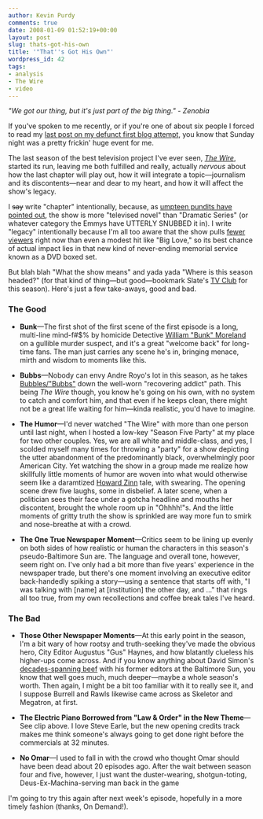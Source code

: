 ```yaml
---
author: Kevin Purdy
comments: true
date: 2008-01-09 01:52:19+00:00
layout: post
slug: thats-got-his-own
title: '"That''s Got His Own"'
wordpress_id: 42
tags:
- analysis
- The Wire
- video
---
```




_"We got our thing, but it's just part of the big thing." - Zenobia_

If you've spoken to me recently, or if you're one of about six people I forced to read my [last post on my defunct first blog attempt](http://therevan.blogspot.com/2007/06/5-reasons-i-would-give-up-my-cell-phone.html), you know that Sunday night was a pretty frickin' huge event for me.

The last season of the best television project I've ever seen,  [_The Wire_](http://www.hbo.com/thewire/), started its run, leaving me both fulfilled and really, actually _nervous_ about how the last chapter will play out, how it will integrate a topic—journalism and its discontents—near and dear to my heart, and how it will affect the show's legacy.

I <strike>say</strike> write "chapter" intentionally, because, as [umpteen pundits have pointed out](http://www.google.com/search?q=%22the+wire%22+%22televised+novel%22&ie=utf-8&oe=utf-8&aq=t&rls=org.mozilla:en-US:official&client=firefox-a), the show is more "televised novel" than "Dramatic Series" (or whatever category the Emmys have UTTERLY SNUBBED it in). I write "legacy" intentionally because I'm all too aware that the show pulls [fewer viewers](http://64.233.169.104/search?q=cache:W4fzwuErzAUJ:www.newyorker.com/reporting/2007/10/22/071022fa_fact_talbot%3FcurrentPage%3Dall+site:newyorker.com+%224.4+million%22&hl=en&ct=clnk&cd=1&gl=us&client=firefox-a) right now than even a modest hit like "Big Love," so its best chance of actual impact lies in that new kind of never-ending memorial service known as a DVD boxed set.

But blah blah "What the show means" and yada yada "Where is this season headed?" (for that kind of thing—but good—bookmark Slate's [TV Club](http://www.slate.com/id/2181449/entry/2181450/) for this season). Here's just a few take-aways, good and bad.


### The Good





	
  * **Bunk**—The first shot of the first scene of the first episode is a long, multi-line mind-f#$% by homicide Detective [William "Bunk" Moreland](http://en.wikipedia.org/wiki/Bunk_Moreland) on a gullible murder suspect, and it's a great "welcome back" for long-time fans. The man just carries any scene he's in, bringing menace, mirth and wisdom to moments like this.

	
  * **Bubbs**—Nobody can envy Andre Royo's lot in this season, as he takes [Bubbles/"Bubbs"](http://en.wikipedia.org/wiki/Bubbles_%28The_Wire%29) down the well-worn "recovering addict" path. This being _The Wire_ though, you know he's going on his own, with no system to catch and comfort him, and that even if he keeps clean, there might not be a great life waiting for him—kinda realistic, you'd have to imagine.

	
  * **The Humor**—I'd never watched "The Wire" with more than one person until last night, when I hosted a low-key "Season Five Party" at my place for two other couples. Yes, we are all white and middle-class, and yes, I scolded myself many times for throwing a "party" for a show depicting the utter abandonment of the predominantly black, overwhelmingly poor American City. Yet watching the show in a group made me realize how skillfully little moments of humor are woven into what would otherwise seem like a daramtized [Howard Zinn](http://en.wikipedia.org/wiki/Howard_Zinn) tale, with swearing. The opening scene drew five laughs, some in disbelief. A later scene, when a politician sees their face under a gotcha headline and mouths her discontent, brought the whole room up in "Ohhhh!"s. And the little moments of gritty truth the show is sprinkled are way more fun to smirk and nose-breathe at with a crowd.

	
  * **The One True Newspaper Moment**—Critics seem to be lining up evenly on both sides of how realistic or human the characters in this season's pseudo-Baltimore Sun are. The language and overall tone, however, seem right on.  I've only had a bit more than five years' experience in the newspaper trade, but there's one moment involving an executive editor back-handedly spiking a story—using a sentence that starts off with, "I was talking with [name] at [institution] the other day, and ..." that rings all too true, from my own recollections and coffee break tales I've heard.




### The Bad





	
  * **Those Other Newspaper Moments**—At this early point in the season, I'm a bit wary of how rootsy and truth-seeking they've made the obvious hero, City Editor Augustus "Gus" Haynes, and how blatantly clueless his higher-ups come across. And if you know anything about David Simon's [decades-spanning beef](http://www.theatlantic.com/doc/200801/bowden-wire) with his former editors at the Baltimore Sun, you know that well goes much, much deeper—maybe a whole season's worth. Then again, I might be a bit too familiar with it to really see it, and I suppose Burrell and Rawls likewise came across as Skeletor and Megatron, at first.

	
  * **The Electric Piano Borrowed from "Law & Order" in the New Theme**—See clip above. I love Steve Earle, but the new opening credits track makes me think someone's always going to get done right before the commercials at 32 minutes.

	
  * **No Omar**—I used to fall in with the crowd who thought Omar should have been dead about 20 episodes ago. After the wait between season four and five, however, I just want the duster-wearing, shotgun-toting, Deus-Ex-Machina-serving man back in the game


I'm going to try this again after next week's episode, hopefully in a more timely fashion (thanks, On Demand!).
